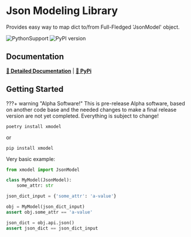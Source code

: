 # Json Modeling Library

Provides easy way to map dict to/from Full-Fledged 'JsonModel' object.

![PythonSupport](https://img.shields.io/static/v1?label=python&message=%203.10|%203.11|%203.12&color=blue?style=flat-square&logo=python)
![PyPI version](https://badge.fury.io/py/xmodel.svg?)

## Documentation

**[📄 Detailed Documentation](https://xyngular.github.io/py-xmodel/latest/)** | **[🐍 PyPi](https://pypi.org/project/xmodel/)**

## Getting Started

???+ warning "Alpha Software!"
    This is pre-release Alpha software, based on another code base and
    the needed changes to make a final release version are not yet
    completed. Everything is subject to change!


```shell
poetry install xmodel
```

or

```shell
pip install xmodel
```

Very basic example:

```python
from xmodel import JsonModel

class MyModel(JsonModel):
    some_attr: str

json_dict_input = {'some_attr': 'a-value'}    

obj = MyModel(json_dict_input)
assert obj.some_attr == 'a-value'

json_dict = obj.api.json()
assert json_dict == json_dict_input
```
